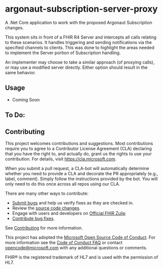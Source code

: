 # argonaut-subscription-server-proxy

A .Net Core application to work with the proposed Argonaut Subscription changes.

This system sits in front of a FHIR R4 Server and intercepts all calls relating 
to these scenarios.  It handles triggering and sending notifications via the 
specified channels to clients.  This was done to highlight the areas needed to 
implement the Server portion of Subscription handling.

An implementer may choose to take a similar approach (of proxying calls), or may
use a modified server directly.  Either option should result in the same behavior.

## Usage

- Coming Soon

## To Do:


## Contributing
This project welcomes contributions and suggestions.  Most contributions require you to agree to a
Contributor License Agreement (CLA) declaring that you have the right to, and actually do, grant us
the rights to use your contribution. For details, visit https://cla.microsoft.com.

When you submit a pull request, a CLA-bot will automatically determine whether you need to provide
a CLA and decorate the PR appropriately (e.g., label, comment). Simply follow the instructions
provided by the bot. You will only need to do this once across all repos using our CLA.

There are many other ways to contribute:
* [Submit bugs](https://github.com/microsoft-healthcare-madison/argonaut-subscription-server-proxy/issues) and help us verify fixes as they are checked in.
* Review the [source code changes](https://github.com/microsoft-healthcare-madison/argonaut-subscription-server-proxy/pulls).
* Engage with users and developers on [Official FHIR Zulip](https://chat.fhir.org/)
* [Contribute bug fixes](CONTRIBUTING.md).

See [Contributing](CONTRIBUTING.md) for more information.

This project has adopted the [Microsoft Open Source Code of Conduct](https://opensource.microsoft.com/codeofconduct/).
For more information see the [Code of Conduct FAQ](https://opensource.microsoft.com/codeofconduct/faq/) or
contact [opencode@microsoft.com](mailto:opencode@microsoft.com) with any additional questions or comments.

FHIR&reg; is the registered trademark of HL7 and is used with the permission of HL7. 